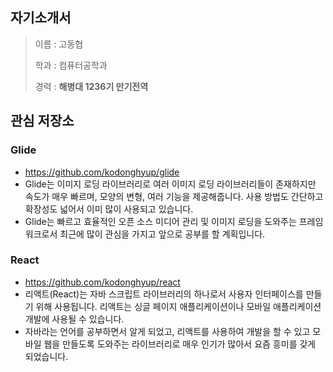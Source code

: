 ## 자기소개서

> 이름 : 고동협
>
> 학과 : 컴퓨터공학과
>
> 경력 : **해병대 1236기 만기전역**

## 관심 저장소

### Glide

- https://github.com/kodonghyup/glide
- Glide는 이미지 로딩 라이브러리로 여러 이미지 로딩 라이브러리들이 존재하지만 속도가 매우 빠르며, 모양의 변형, 여러 기능을 제공해줍니다. 사용 방법도 간단하고 확장성도 넓어서 이미 많이 사용되고 있습니다.
- Glide는 빠르고 효율적인 오픈 소스 미디어 관리 및 이미지 로딩을 도와주는 프레임 워크로서 최근에 많이 관심을 가지고 앞으로 공부를 할 계획입니다.

### React

- https://github.com/kodonghyup/react
- 리액트(React)는 자바 스크립트 라이브러리의 하나로서 사용자 인터페이스를 만들기 위해 사용됩니다. 리액트는 싱글 페이지 애플리케이션이나 모바일 애플리케이션 개발에 사용될 수 있습니다.
- 자바라는 언어를 공부하면서 알게 되었고, 리액트를 사용하여 개발을 할 수 있고 모바일 웹을 만들도록 도와주는 라이브러리로 매우 인기가 많아서 요즘 흥미를 갖게 되었습니다.